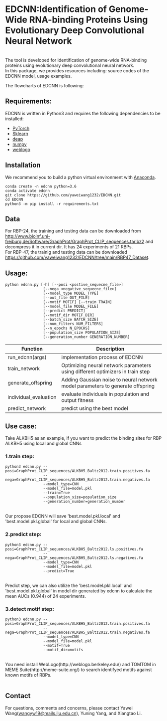 # EDCNN:Identification of Genome-Wide RNA-binding Proteins Using Evolutionary Deep Convolutional Neural Network
<br>
The tool is developed for identification of genome-wide RNA-binding proteins using evolutionary deep convolutional neural network.<br>
In this package, we provides resources including: source codes of the EDCNN model, usage examples. 

The flowcharts of EDCNN is following:<br>

## Requirements:
EDCNN is written in Python3 and requires the following dependencies to be installed: <br>
+ [PyTorch](http://pytorch.org/) <br>
+ [Sklearn](https://github.com/scikit-learn/scikit-learn)
+ [deap](https://github.com/deap/deap)
+ [numpy](http://numpy.org/)
+ [weblogo](http://weblogo.berkeley.edu/)

## Installation
We recommend you to build a python virtual environment with [Anaconda](https://docs.anaconda.com/anaconda/install/linux/). 
```
conda create -n edcnn python=3.6
conda activate edcnn
git clone https://github.com/yaweiwang1232/EDCNN.git
cd EDCNN
python3 -m pip install -r requirements.txt
```






## Data 
For RBP-24, the training and testing data can be downloaded from http://www.bioinf.uni-freiburg.de/Software/GraphProt/GraphProt_CLIP_sequences.tar.bz2 and decompress it in current dir. It has 24 experiments of 21 RBPs.<br>
For RBP-47, the trainig and testing data can be downloaded https://github.com/yaweiwang1232/EDCNN/tree/main/RBP47_Dataset.

## Usage:

```
python edcnn.py [-h] [--posi <postive_sequecne_file>]
                 [--nega <negative_sequecne_file>]
                 [--model_type MODEL_TYPE] 
                 [--out_file OUT_FILE]
                 [--motif MOTIF] [--train TRAIN] 
                 [--model_file MODEL_FILE] 
                 [--predict PREDICT]
                 [--motif_dir MOTIF_DIR]
                 [--batch_size BATCH_SIZE] 
                 [--num_filters NUM_FILTERS] 
                 [--n_epochs N_EPOCHS] 
                 [--population_size POPULATION_SIZE]
                 [--generation_number GENERATION_NUMBER]
```


Function | Description
---|---
run_edcnn(args) | implementation process of EDCNN
train_network | Optimizing neural network parameters using different optimizers in train step
generate_offspring | Adding Gaussian noise to neural network model parameters to generate offspring
individual_evaluation | evaluate individuals in population and output fitness
predict_network | predict using the best model



                 
## Use case:
Take ALKBH5 as an example, if you want to predict the binding sites for RBP ALKBH5 using local and global CNNs <br>
### 1.train step:


```
python3 edcnn.py --posi=GraphProt_CLIP_sequences/ALKBH5_Baltz2012.train.positives.fa 
                 --nega=GraphProt_CLIP_sequences/ALKBH5_Baltz2012.train.negatives.fa 
                 --model_type=CNN 
                 --model_file=model.pkl 
                 --train=True 
                 --population_size=population_size
                 --generation_number=generation_number
```
<br>
Our propose EDCNN will save 'best.model.pkl.local' and 'best.model.pkl.global' for local and global CNNs. <br>

### 2.predict step:

```
python3 edcnn.py --posi=GraphProt_CLIP_sequences/ALKBH5_Baltz2012.ls.positives.fa 
                 --nega=GraphProt_CLIP_sequences/ALKBH5_Baltz2012.ls.negatives.fa 
                 --model_type=CNN 
                 --model_file=model.pkl 
                 --predict=True 
```
<br>
Predict step, we can also utilize the 'best.model.pkl.local' and 'best.model.pkl.global' in model dir generated by edcnn to calculate the mean AUCs (0.944) of 24 experiments.<br>

### 3.detect motif step:

```
python3 edcnn.py --posi=GraphProt_CLIP_sequences/ALKBH5_Baltz2012.train.positives.fa 
                 --nega=GraphProt_CLIP_sequences/ALKBH5_Baltz2012.train.negatives.fa
                 --model_type=CNN 
                 --model_file=model.pkl 
                 --motif=True 
                 --motif_dir=motifs
```
<br>
You need install WebLogo(http://weblogo.berkeley.edu/) and TOMTOM in MEME Suite(http://meme-suite.org/) to search identifyed motifs against known motifs of RBPs. <br> 
<br>

## Contact
For questions, comments and concerns, please contact
Yawei Wang(wangyw19@mails.jlu.edu.cn), Yuning Yang, and Xiangtao Li.
